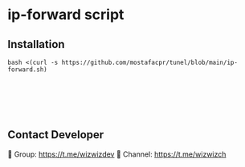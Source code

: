 # ip-forward script


## Installation

```
bash <(curl -s https://github.com/mostafacpr/tunel/blob/main/ip-forward.sh)
```

<br>
<br>
<br>
<br>

## Contact Developer
💎 Group: https://t.me/wizwizdev
💎 Channel: https://t.me/wizwizch

<br>
